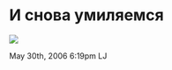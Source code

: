 # И снова умиляемся

![](http://img243.imageshack.us/img243/9854/060530baby7jt.jpg)

<span id="timestamp"> May 30th, 2006 6:19pm </span> <span
class="tag">LJ</span>
